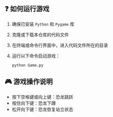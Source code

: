 ## ❓ 如何运行游戏

1. 确保已安装 `Python` 和 `Pygame` 库
2. 克隆或下载本仓库的代码文件
3. 在终端或命令行界面中，进入代码文件所在的目录
4. 运行以下命令启动游戏：

   ```shell
   python Game.py
   ```

## 🎮 游戏操作说明
- 按下空格键或向上键：恐龙跳跃
- 按住向下键：恐龙下蹲
- 松开向下键：恐龙恢复站立状态